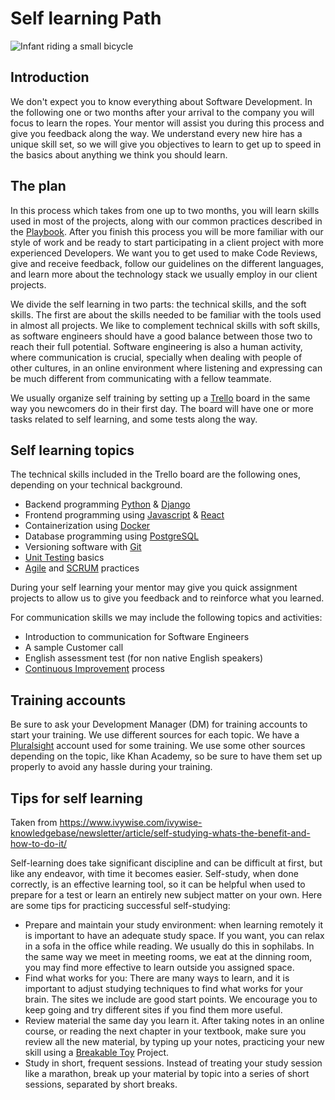 # Self learning Path

![Infant riding a small bicycle](https://d2wlcd8my7k9h4.cloudfront.net/static/figures/development.jpg)

## Introduction

We don't expect you to know everything about Software Development. In the following one or two months after your arrival to the company you will focus to learn the ropes. Your mentor will assist you during this process and give you feedback along the way. We understand every new hire has a unique skill set, so we will give you objectives to learn to get up to speed in the basics about anything we think you should learn.


## The plan

In this process which takes from one up to two months, you will learn skills used in most of the projects, along with our common practices described in the [Playbook](https://sophilabs.co/playbook/). After you finish this process you will be more familiar with our style of work and be ready to start participating in a client project with more experienced Developers. We want you to get used to make Code Reviews, give and receive feedback, follow our guidelines on the different languages, and learn more about the technology stack we usually employ in our client projects.


We divide the self learning in two parts: the technical skills, and the soft skills. The first are about the skills needed to be familiar with the tools used in almost all projects. We like to complement technical skills with soft skills, as software engineers should have a good balance between those two to reach their full potential. Software engineering is also a human activity, where communication is crucial, specially when dealing with people of other cultures, in an online environment where listening and expressing can be much different from communicating with a fellow teammate.

We usually organize self training by setting up a [Trello](http://trello.com/) board in the same way you newcomers do in their first day. The board will have one or more tasks related to self learning, and some tests along the way.

## Self learning topics

The technical skills included in the Trello board are the following ones, depending on your technical background.

* Backend programming [Python](https://www.python.org/) & [Django](https://www.djangoproject.com/)
* Frontend programming using [Javascript](https://www.javascript.com/) & [React](https://reactjs.org/)
* Containerization using [Docker](https://www.docker.com/)
* Database programming using [PostgreSQL](https://www.postgresql.org/)
* Versioning software with [Git](https://git-scm.com/)
* [Unit Testing](https://en.wikipedia.org/wiki/Unit_testing) basics
* [Agile](https://sophilabs.co/playbook/#the-agile-way) and [SCRUM](https://www.scrum.org/resources/what-is-scrum) practices

During your self learning your mentor may give you quick assignment projects to allow us to give you feedback and to reinforce what you learned.

For communication skills we may include the following topics and activities:

* Introduction to communication for Software Engineers
* A sample Customer call
* English assessment test (for non native English speakers)
* [Continuous Improvement](https://man.sophilabs.io/people/#continuous-improvement) process

## Training accounts

Be sure to ask your Development Manager (DM) for training accounts to start your training. We use different sources for each topic. We have a [Pluralsight](https://www.pluralsight.com/) account used for some training. We use some other sources depending on the topic, like Khan Academy, so be sure to have them set up properly to avoid any hassle during your training.

## Tips for self learning

Taken from https://www.ivywise.com/ivywise-knowledgebase/newsletter/article/self-studying-whats-the-benefit-and-how-to-do-it/

Self-learning does take significant discipline and can be difficult at first, but like any endeavor, with time it becomes easier. Self-study, when done correctly, is an effective learning tool, so it can be helpful when used to prepare for a test or learn an entirely new subject matter on your own. Here are some tips for practicing successful self-studying:

* Prepare and maintain your study environment: when learning remotely it is important to have an adequate study space. If you want, you can relax in a sofa in the office while reading. We usually do this in sophilabs. In the same way we meet in meeting rooms, we eat at the dinning room, you may find more effective to learn outside you assigned space.
* Find what works for you: There are many ways to learn, and it is important to adjust studying techniques to find what works for your brain. The sites we include are good start points. We encourage you to keep going and try different sites if you find them more useful.
* Review material the same day you learn it. After taking notes in an online course, or reading the next chapter in your textbook, make sure you review all the new material, by typing up your notes, practicing your new skill using a [Breakable Toy](http://redsquirrel.com/dave/work/a2j/patterns/BreakableToys.html) Project.
* Study in short, frequent sessions. Instead of treating your study session like a marathon, break up your material by topic into a series of short sessions, separated by short breaks.

